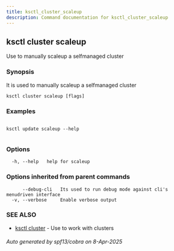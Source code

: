 ```yaml
---
title: ksctl_cluster_scaleup
description: Command documentation for ksctl_cluster_scaleup
---
```


## ksctl cluster scaleup

Use to manually scaleup a selfmanaged cluster

### Synopsis

It is used to manually scaleup a selfmanaged cluster

```
ksctl cluster scaleup [flags]
```

### Examples

```

ksctl update scaleup --help
		
```

### Options

```
  -h, --help   help for scaleup
```

### Options inherited from parent commands

```
      --debug-cli   Its used to run debug mode against cli's menudriven interface
  -v, --verbose     Enable verbose output
```

### SEE ALSO

* [ksctl cluster](ksctl_cluster.md)	 - Use to work with clusters

###### Auto generated by spf13/cobra on 8-Apr-2025
